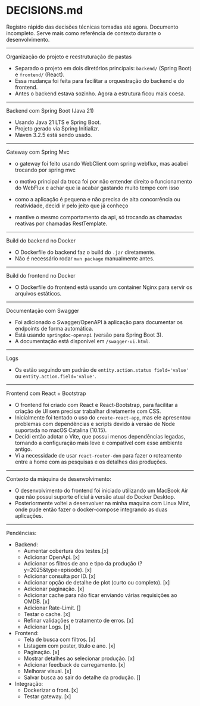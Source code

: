 # DECISIONS.md

Registro rápido das decisões técnicas tomadas até agora. Documento incompleto. Serve mais como referência de contexto durante o desenvolvimento.

---

Organização do projeto e reestruturação de pastas

- Separado o projeto em dois diretórios principais: `backend/` (Spring Boot) e `frontend/` (React).
- Essa mudança foi feita para facilitar a orquestração do backend e do frontend.
- Antes o backend estava sozinho. Agora a estrutura ficou mais coesa.

---

Backend com Spring Boot (Java 21)

- Usando Java 21 LTS e Spring Boot.
- Projeto gerado via Spring Initializr.
- Maven 3.2.5 está sendo usado.

---

Gateway com Spring Mvc

- o gateway foi feito usando WebClient com spring webflux, mas acabei trocando por spring mvc

- o motivo principal da troca foi por não entender direito o funcionamento do WebFlux e achar que ia acabar gastando muito tempo com isso

- como a aplicação é pequena e não precisa de alta concorrência ou reatividade, decidi ir pelo jeito que já conheço

- mantive o mesmo comportamento da api, só trocando as chamadas reativas por chamadas RestTemplate.

---

Build do backend no Docker

- O Dockerfile do backend faz o build do `.jar` diretamente.
- Não é necessário rodar `mvn package` manualmente antes.

---

Build do frontend no Docker

- O Dockerfile do frontend está usando um container Nginx para servir os arquivos estáticos.

---

Documentação com Swagger

- Foi adicionado o Swagger/OpenAPI à aplicação para documentar os endpoints de forma automática.
- Está usando `springdoc-openapi` (versão para Spring Boot 3).
- A documentação está disponível em `/swagger-ui.html`.

---

Logs
- Os estão seguindo um padrão de `entity.action.status field='value'` ou `entity.action.field='value'`.

---

Frontend com React + Bootstrap

- O frontend foi criado com React e React-Bootstrap, para facilitar a criação de UI sem precisar trabalhar diretamente com CSS.
- Inicialmente foi tentado o uso do `create-react-app`, mas ele apresentou problemas com dependências e scripts devido à versão de Node suportada no macOS Catalina (10.15).
- Decidi então adotar o Vite, que possui menos dependências legadas, tornando a configuração mais leve e compatível com esse ambiente antigo.
- Vi a necessidade de usar `react-router-dom` para fazer o roteamento entre a home com as pesquisas e os detalhes das produções.

---

Contexto da máquina de desenvolvimento:

- O desenvolvimento do frontend foi iniciado utilizando um MacBook Air que não possui suporte oficial à versão atual do Docker Desktop.
- Posteriormente voltei a desenvolver na minha maquina com Linux Mint, onde pude então fazer o docker-compose integrando as duas aplicações.

---

Pendências:
- Backend: 
    - Aumentar cobertura dos testes.[x]
    - Adicionar OpenApi. [x]
    - Adicionar os filtros de ano e tipo da produção (?y=2025&type=episode). [x]
    - Adicionar consulta por ID. [x]
    - Adicionar opção de detalhe de plot (curto ou completo). [x]
    - Adicionar paginação. [x]
    - Adicionar cache para não ficar enviando várias requisições ao OMDB. [x]
    - Adicionar Rate-Limit. []
    - Testar o cache. [x]
    - Refinar validações e tratamento de erros. [x]
    - Adicionar Logs. [x]
- Frontend:
    - Tela de busca com filtros. [x]
    - Listagem com poster, titulo e ano. [x]
    - Paginação. [x]
    - Mostrar detalhes ao selecionar produção. [x]
    - Adicionar feedback de carregamento. [x]
    - Melhorar visual. [x]
    - Salvar busca ao sair do detalhe da produção. []
- Integração:
    - Dockerizar o front. [x]
    - Testar gateway. [x]